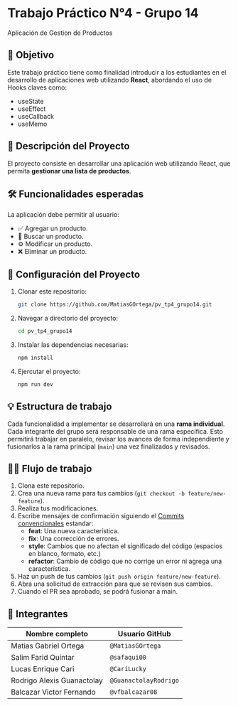 # Trabajo Práctico N°4 - Grupo 14

Aplicación de Gestion de Productos

## 🎯 Objetivo

Este trabajo práctico tiene como finalidad introducir a los estudiantes en el desarrollo de aplicaciones web utilizando **React**, abordando el uso de Hooks claves como:

- useState
- useEffect
- useCallback
- useMemo

## 📝 Descripción del Proyecto

El proyecto consiste en desarrollar una aplicación web utilizando React, que permita **gestionar una lista de productos**.

## 🛠️ Funcionalidades esperadas

La aplicación debe permitir al usuario:

- ✅ Agregar un producto.
- 🔎 Buscar un producto.
- ⚙ Modificar un producto.
- ❌ Eliminar un producto.

## 🚀 Configuración del Proyecto

1. Clonar este repositorio:

   ```bash
   git clone https://github.com/MatiasGOrtega/pv_tp4_grupo14.git
   ```

2. Navegar a directorio del proyecto:

   ```bash
   cd pv_tp4_grupo14
   ```

3. Instalar las dependencias necesarias:

   ```bash
   npm install
   ```

4. Ejercutar el proyecto:

   ```bash
   npm run dev
   ```

## 💡 Estructura de trabajo

Cada funcionalidad a implementar se desarrollará en una **rama individual**. Cada integrante del grupo será responsable de una rama específica. Esto permitirá trabajar en paralelo, revisar los avances de forma independiente y fusionarlos a la rama principal (`main`) una vez finalizados y revisados.

## 🧑‍💻 Flujo de trabajo

1. Clona este repositorio.
2. Crea una nueva rama para tus cambios (`git checkout -b feature/new-feature`).
3. Realiza tus modificaciones.
4. Escribe mensajes de confirmación siguiendo el [Commits convencionales](https://www.conventionalcommits.org/en/v1.0.0/) estandar:
   - **feat**: Una nueva característica.
   - **fix**: Una corrección de errores.
   - **style**: Cambios que no afectan el significado del código (espacios en blanco, formato, etc.)
   - **refactor**: Cambio de código que no corrige un error ni agrega una característica.
5. Haz un push de tus cambios (`git push origin feature/new-feature`).
6. Abra una solicitud de extracción para que se revisen sus cambios.
7. Cuando el PR sea aprobado, se podrá fusionar a main.

## 👥 Integrantes

| Nombre completo            | Usuario GitHub        |
| -------------------------- | --------------------- |
| Matias Gabriel Ortega      | `@MatiasGOrtega`      |
| Salim Farid Quintar        | `@safaqui00`          |
| Lucas Enrique Cari         | `@CariLucky`          |
| Rodrigo Alexis Guanactolay | `@GuanactolayRodrigo` |
| Balcazar Victor Fernando   | `@vfbalcazar08`       |
